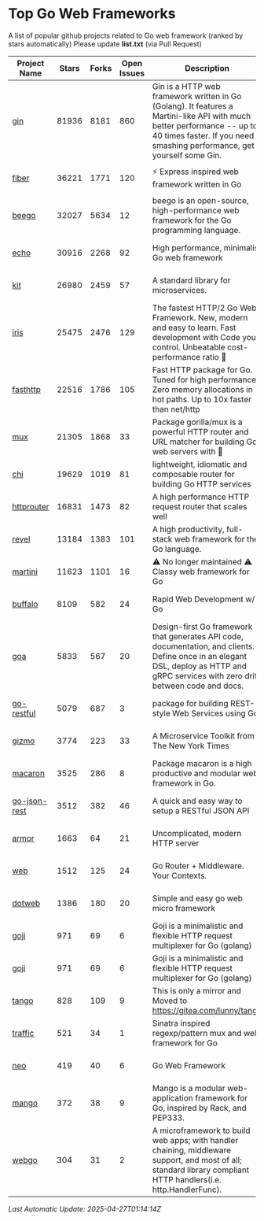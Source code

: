 # Top Go Web Frameworks
A list of popular github projects related to Go web framework (ranked by stars automatically)
Please update **list.txt** (via Pull Request)

| Project Name | Stars | Forks | Open Issues | Description | Last Commit |
| ------------ | ----- | ----- | ----------- | ----------- | ----------- |
| [gin](https://github.com/gin-gonic/gin) | 81936 | 8181 | 860 | Gin is a HTTP web framework written in Go (Golang). It features a Martini-like API with much better performance -- up to 40 times faster. If you need smashing performance, get yourself some Gin. | 2025-04-21 14:05:28 |
| [fiber](https://github.com/gofiber/fiber) | 36221 | 1771 | 120 | ⚡️ Express inspired web framework written in Go | 2025-04-15 12:15:36 |
| [beego](https://github.com/beego/beego) | 32027 | 5634 | 12 | beego is an open-source, high-performance web framework for the Go programming language. | 2025-04-15 11:47:21 |
| [echo](https://github.com/labstack/echo) | 30916 | 2268 | 92 | High performance, minimalist Go web framework | 2025-04-04 08:01:42 |
| [kit](https://github.com/go-kit/kit) | 26980 | 2459 | 57 | A standard library for microservices. | 2024-03-13 13:42:15 |
| [iris](https://github.com/kataras/iris) | 25475 | 2476 | 129 | The fastest HTTP/2 Go Web Framework. New, modern and easy to learn. Fast development with Code you control. Unbeatable cost-performance ratio :rocket: | 2025-03-29 23:10:25 |
| [fasthttp](https://github.com/valyala/fasthttp) | 22516 | 1786 | 105 | Fast HTTP package for Go. Tuned for high performance. Zero memory allocations in hot paths. Up to 10x faster than net/http | 2025-04-21 11:01:35 |
| [mux](https://github.com/gorilla/mux) | 21305 | 1868 | 33 | Package gorilla/mux is a powerful HTTP router and URL matcher for building Go web servers with 🦍 | 2024-06-19 23:50:04 |
| [chi](https://github.com/go-chi/chi) | 19629 | 1019 | 81 | lightweight, idiomatic and composable router for building Go HTTP services | 2025-02-18 09:00:55 |
| [httprouter](https://github.com/julienschmidt/httprouter) | 16831 | 1473 | 82 | A high performance HTTP request router that scales well | 2024-01-30 10:56:56 |
| [revel](https://github.com/revel/revel) | 13184 | 1383 | 101 | A high productivity, full-stack web framework for the Go language. | 2022-04-12 20:53:30 |
| [martini](https://github.com/go-martini/martini) | 11623 | 1101 | 16 | ⚠️ No longer maintained ⚠️  Classy web framework for Go | 2017-01-21 21:58:54 |
| [buffalo](https://github.com/gobuffalo/buffalo) | 8109 | 582 | 24 | Rapid Web Development w/ Go | 2023-01-26 15:34:17 |
| [goa](https://github.com/goadesign/goa) | 5833 | 567 | 20 | Design-first Go framework that generates API code, documentation, and clients. Define once in an elegant DSL, deploy as HTTP and gRPC services with zero drift between code and docs. | 2025-04-22 20:05:10 |
| [go-restful](https://github.com/emicklei/go-restful) | 5079 | 687 | 3 | package for building REST-style Web Services using Go | 2025-03-11 11:17:39 |
| [gizmo](https://github.com/nytimes/gizmo) | 3774 | 223 | 33 | A Microservice Toolkit from The New York Times | 2021-04-30 15:27:05 |
| [macaron](https://github.com/go-macaron/macaron) | 3525 | 286 | 8 | Package macaron is a high productive and modular web framework in Go. | 2025-04-19 20:12:29 |
| [go-json-rest](https://github.com/ant0ine/go-json-rest) | 3512 | 382 | 46 | A quick and easy way to setup a RESTful JSON API | 2017-09-13 04:12:08 |
| [armor](https://github.com/labstack/armor) | 1663 | 64 | 21 | Uncomplicated, modern HTTP server | 2019-08-03 18:10:09 |
| [web](https://github.com/gocraft/web) | 1512 | 125 | 24 | Go Router + Middleware. Your Contexts. | 2019-02-07 15:06:52 |
| [dotweb](https://github.com/devfeel/dotweb) | 1386 | 180 | 20 | Simple and easy go web micro framework | 2023-12-13 02:13:17 |
| [goji](https://github.com/goji/goji) | 971 | 69 | 6 | Goji is a minimalistic and flexible HTTP request multiplexer for Go (golang) | 2019-01-26 23:58:29 |
| [goji](https://github.com/goji/goji) | 971 | 69 | 6 | Goji is a minimalistic and flexible HTTP request multiplexer for Go (golang) | 2019-01-26 23:58:29 |
| [tango](https://github.com/lunny/tango) | 828 | 109 | 9 | This is only a mirror and Moved to https://gitea.com/lunny/tango | 2019-05-17 03:31:10 |
| [traffic](https://github.com/gravityblast/traffic) | 521 | 34 | 1 | Sinatra inspired regexp/pattern mux and web framework for Go | 2015-11-26 21:31:07 |
| [neo](https://github.com/ivpusic/neo) | 419 | 40 | 6 | Go Web Framework | 2017-08-14 23:54:31 |
| [mango](https://github.com/paulbellamy/mango) | 372 | 38 | 9 | Mango is a modular web-application framework for Go, inspired by Rack, and PEP333. | 2017-10-17 08:18:43 |
| [webgo](https://github.com/naughtygopher/webgo) | 304 | 31 | 2 | A microframework to build web apps; with handler chaining, middleware support, and most of all; standard library compliant HTTP handlers(i.e. http.HandlerFunc). | 2024-10-20 08:43:36 |

*Last Automatic Update: 2025-04-27T01:14:14Z*